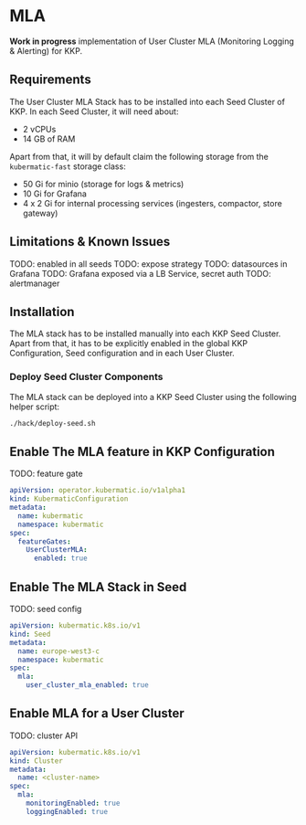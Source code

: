 # MLA
**Work in progress** implementation of User Cluster MLA (Monitoring Logging & Alerting) for KKP.

## Requirements
The User Cluster MLA Stack has to be installed into each Seed Cluster of KKP. In each Seed Cluster, it will need
about:
 - 2 vCPUs
 - 14 GB of RAM

Apart from that, it will by default claim the following storage from the `kubermatic-fast` storage class:
- 50 Gi for minio (storage for logs & metrics)
- 10 Gi for Grafana
- 4 x 2 Gi for internal processing services (ingesters, compactor, store gateway)

## Limitations & Known Issues
TODO: enabled in all seeds
TODO: expose strategy
TODO: datasources in Grafana
TODO: Grafana exposed via a LB Service, secret auth
TODO: alertmanager

## Installation
The MLA stack has to be installed manually into each KKP Seed Cluster. Apart from that, it has to be
explicitly enabled in the global KKP Configuration, Seed configuration and in each User Cluster.

### Deploy Seed Cluster Components
The MLA stack can be deployed into a KKP Seed Cluster using the following helper script:
```bash
./hack/deploy-seed.sh
```

## Enable The MLA feature in KKP Configuration
TODO: feature gate
```yaml
apiVersion: operator.kubermatic.io/v1alpha1
kind: KubermaticConfiguration
metadata:
  name: kubermatic
  namespace: kubermatic
spec:
  featureGates:
    UserClusterMLA:
      enabled: true
```

## Enable The MLA Stack in Seed
TODO: seed config
```yaml
apiVersion: kubermatic.k8s.io/v1
kind: Seed
metadata:
  name: europe-west3-c
  namespace: kubermatic
spec:
  mla:
    user_cluster_mla_enabled: true
```

## Enable MLA for a User Cluster
TODO: cluster API
```yaml
apiVersion: kubermatic.k8s.io/v1
kind: Cluster
metadata:
  name: <cluster-name>
spec:
  mla:
    monitoringEnabled: true
    loggingEnabled: true
```
